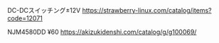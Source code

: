 DC-DCスイッチング±12V
https://strawberry-linux.com/catalog/items?code=12071


NJM4580DD ¥60
https://akizukidenshi.com/catalog/g/g100069/
